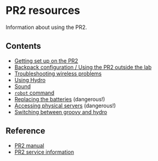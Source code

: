# PR2 resources
Information about using the PR2.

## Contents
- [Getting set up on the PR2](https://github.com/hcrlab/wiki/blob/master/development_environment_setup/pr2.md)
- [Backpack configuration / Using the PR2 outside the lab](https://github.com/hcrlab/wiki/blob/master/pr2/backpack_configuration.md)
- [Troubleshooting wireless problems](https://github.com/hcrlab/wiki/blob/master/pr2/wireless_problems.md)
- [Using Hydro](https://github.com/hcrlab/wiki/blob/master/pr2/pr2_hydro.md)
- [Sound](https://github.com/hcrlab/wiki/blob/master/pr2/sound.md)
- [`robot` command](https://github.com/hcrlab/wiki/tree/master/pr2/robot_command.md)
- [Replacing the batteries](https://github.com/hcrlab/wiki/blob/master/pr2/replacing_batteries.md) (dangerous!)
- [Accessing physical servers](https://github.com/hcrlab/wiki/blob/master/pr2/accessing_servers.md) (dangerous!)
- [Switching between groovy and hydro](https://github.com/hcrlab/wiki/blob/master/pr2/switching_robot_to_groovy.md)

## Reference
- [PR2 manual](https://pr2s.clearpathrobotics.com/wiki/PR2%20Manual)
- [PR2 service information](https://pr2s.clearpathrobotics.com/wiki/PR2%20Service%20Information)
